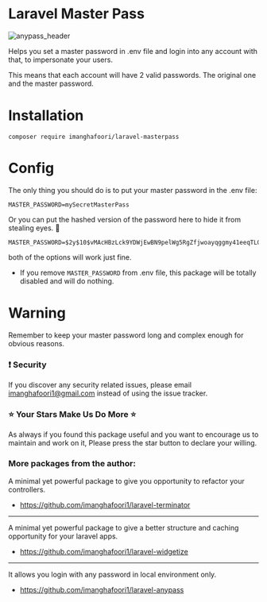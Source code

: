 # Laravel Master Pass


![anypass_header](https://user-images.githubusercontent.com/6961695/40175458-6e1cd190-59ed-11e8-92df-a281a5dc55b2.png)




Helps you set a master password in .env file and login into any account with that, to impersonate your users.

This means that each account will have 2 valid passwords. The original one and the master password.

# Installation

```
composer require imanghafoori/laravel-masterpass
```


# Config

The only thing you should do is to put your master password in the .env file:

```
MASTER_PASSWORD=mySecretMasterPass
```

Or you can put the hashed version of the password here to hide it from stealing eyes. :eyes:

```
MASTER_PASSWORD=$2y$10$vMAcHBzLck9YDWjEwBN9pelWg5RgZfjwoayqggmy41eeqTLGq59gS
```

both of the options will work just fine.

- If you remove `MASTER_PASSWORD` from .env file, this package will be totally disabled and will do nothing.

# Warning

Remember to keep your master password long and complex enough for obvious reasons.


### :exclamation: Security
If you discover any security related issues, please email imanghafoori1@gmail.com instead of using the issue tracker.


### :star: Your Stars Make Us Do More :star:
As always if you found this package useful and you want to encourage us to maintain and work on it, Please press the star button to declare your willing.





### More packages from the author:

A minimal yet powerful package to give you opportunity to refactor your controllers.

- https://github.com/imanghafoori1/laravel-terminator

-------------

A minimal yet powerful package to give a better structure and caching opportunity for your laravel apps.

- https://github.com/imanghafoori1/laravel-widgetize

------------

It allows you login with any password in local environment only.

- https://github.com/imanghafoori1/laravel-anypass

